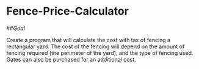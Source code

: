 # Fence-Price-Calculator

##_Goal_  

Create a program that will calculate the cost with tax of fencing a rectangular yard. The cost of the fencing will depend on the amount of fencing required (the perimeter of the yard), and the type of fencing used. Gates can also be purchased for an additional cost. 

